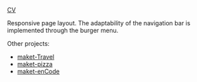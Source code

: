 [CV](https://sergkorot.github.io/CV/)     

Responsive page layout. The adaptability of the navigation bar is implemented through the burger menu.

Other projects:

- [maket-Travel](https://sergkorot.github.io/maket-Travel/)  
- [maket-pizza](https://sergkorot.github.io/maket-pizza/)  
- [maket-enCode](https://sergkorot.github.io/maket-enCode/)    
